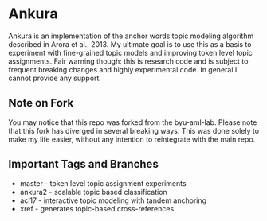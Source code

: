 # Ankura

Ankura is an implementation of the anchor words topic modeling algorithm
described in Arora et al., 2013. My ultimate goal is to use this as a basis to
experiment with fine-grained topic models and improving token level topic
assignments. Fair warning though: this is research code and is subject to
frequent breaking changes and highly experimental code. In general I cannot
provide any support.

## Note on Fork

You may notice that this repo was forked from the byu-aml-lab. Please note that
this fork has diverged in several breaking ways. This was done solely to make
my life easier, without any intention to reintegrate with the main repo.

## Important Tags and Branches

* master - token level topic assignment experiments
* ankura2 - scalable topic based classification
* acl17 - interactive topic modeling with tandem anchoring
* xref - generates topic-based cross-references

